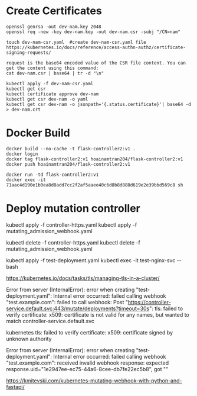 # Create Certificates
```
openssl genrsa -out dev-nam.key 2048
openssl req -new -key dev-nam.key -out dev-nam.csr -subj "/CN=nam"

touch dev-nam-csr.yaml  #create dev-nam-csr.yaml file
https://kubernetes.io/docs/reference/access-authn-authz/certificate-signing-requests/

request is the base64 encoded value of the CSR file content. You can get the content using this command:
cat dev-nam.csr | base64 | tr -d "\n"

kubectl apply -f dev-nam-csr.yaml
kubectl get csr
kubectl certificate approve dev-nam
kubectl get csr dev-nam -o yaml
kubectl get csr dev-nam -o jsonpath='{.status.certificate}'| base64 -d > dev-nam.crt
```

# Docker Build
```
docker build --no-cache -t flask-controller2:v1 .
docker login
docker tag flask-controller2:v1 hoainamtran204/flask-controller2:v1
docker push hoainamtran204/flask-controller2:v1

docker run -td flask-controller2:v1
docker exec -it 71aac4d190e1b0ea8d8add7cc2f2af5aaee40c6d8b8d888d619e2e39bbd569c8 sh
```

# Deploy mutation controller
kubectl apply -f controller-https.yaml
kubectl apply -f mutating_admission_webhook.yaml

kubectl delete -f controller-https.yaml
kubectl delete -f mutating_admission_webhook.yaml


kubectl apply -f test-deployment.yaml
kubectl exec -it test-nginx-svc -- bash



https://kubernetes.io/docs/tasks/tls/managing-tls-in-a-cluster/

Error from server (InternalError): error when creating "test-deployment.yaml": Internal error occurred: failed calling webhook "test.example.com": failed to call webhook: Post "https://controller-service.default.svc:443/mutate/deployments?timeout=30s": tls: failed to verify certificate: x509: certificate is not valid for any names, but wanted to match controller-service.default.svc

kubernetes tls: failed to verify certificate: x509: certificate signed by unknown authority

Error from server (InternalError): error when creating "test-deployment.yaml": Internal error occurred: failed calling webhook "test.example.com": received invalid webhook response: expected response.uid="1e2947ee-ec75-44a6-8cee-db7fe22ec5b8", got ""

https://kmitevski.com/kubernetes-mutating-webhook-with-python-and-fastapi/